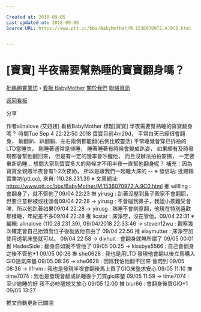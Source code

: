 ```yaml
---

Created at: 2018-09-05
Last updated at: 2018-09-05
Source URL: https://www.ptt.cc/bbs/BabyMother/M.1536070972.A.9C0.html


---
```


# [寶寶] 半夜需要幫熟睡的寶寶翻身嗎？


[批踢踢實業坊](https://www.ptt.cc/bbs/) › [看板 BabyMother](https://www.ptt.cc/bbs/BabyMother/index.html) [關於我們](https://www.ptt.cc/about.html) [聯絡資訊](https://www.ptt.cc/contact.html)

[返回看板](https://www.ptt.cc/bbs/BabyMother/index.html)

分享

作者alinalove (艾妞妞)
看板BabyMother
標題\[寶寶\] 半夜需要幫熟睡的寶寶翻身嗎？
時間Tue Sep 4 22:22:50 2018
寶寶目前4m29d， 平常白天已經很會翻身， 躺翻趴、趴翻躺、左右兩側都能翻(右側比較靈活) 平常睡覺會穿已拆袖的LTD當睡衣， 剛睡著通常是仰睡， 睡著睡著有時候會變成趴姿， 如果頗有及時發現都會幫他翻回來， 但是有一定的幾率會吵醒他， 而且沒辦法拍拍安撫， 一定要重新奶睡... 想問大家到寶寶多大的時候才不用半夜一直幫他翻身呢？ 補充：因為寶寶全親餵半夜會有1-2次夜奶， 所以是跟我們一起睡大床的 -- ※ 發信站: 批踢踢實業坊(ptt.cc), 來自: 110.28.231.39 ※ 文章網址: <https://www.ptt.cc/bbs/BabyMother/M.1536070972.A.9C0.html>
推 willling : 會翻身了，就不管他了09/04 22:23
推 yirusg : 趴著沒壓到鼻子我家不會翻耶，但要注意棉被或枕頭會09/04 22:28
→ yirusg : 不會碰到鼻子，我姐小孩難受會唉，所以他趴著如果09/04 22:28
→ yirusg : 熟睡不會刻意翻，他現在特別喜歡那樣睡，年紀差不多09/04 22:28
推 licstar : 床淨空，沒在管他。09/04 22:31
※ 編輯: alinalove (110.28.231.39), 09/04/2018 22:33:46
→ steven12wu : 觀察幾次確定會自己抬頭喬位子後就放他自由了 09/04 22:50
推 elaymutter : 床淨空加使用透氣床墊就可以。 09/04 22:58
→ dixhuit : 會翻身就無所謂了 09/05 00:01
推 HadesSide : 翻身自如就不管他了 09/05 00:25
→ kissbye5566 : 自己會翻身之後不管他+1 09/05 00:26
推 she0628 : 我也是用LTD 發現他會翻以後立馬購入GIO透氣床墊 09/05 08:36
→ she0628 : 因爲我怕他翻不回來 會悶到 09/05 08:36
→ ilfrvm : 我也是發現半夜會翻後馬上買了GIO床墊求安心 09/05 11:10
推 time7074 : 我也是發現會翻成趴睡後手刀買gio床墊 09/05 11:59
→ time7074 : 至少她睡的好 我不必吵醒她又放心 09/05 12:00
推 blur66 : 會翻身後買GIO+1 09/05 13:27

推文自動更新已關閉


